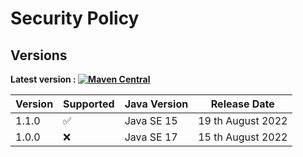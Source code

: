 # Security Policy

## Versions
  
**Latest version : [![Maven Central](https://img.shields.io/maven-central/v/cz.krystofcejchan/lite_weather_library.svg?label=Maven%20Central)](https://search.maven.org/search?q=g:%22cz.krystofcejchan%22%20AND%20a:%22lite_weather_library%22)**


| Version | Supported          |Java Version | Release Date |
| ------- | ------------------ |-------------- |-------------|
| 1.1.0  | :white_check_mark: | Java SE 15 | 19 th August 2022
| 1.0.0  | :x: | Java SE 17 | 15 th August 2022

